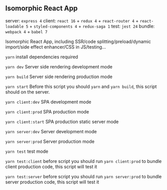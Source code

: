 ## Isomorphic React App

server: `express 4`
client: `react 16` + `redux 4` + `react-router 4` + `react-loadable 5` + `styled-components 4` + `redux-saga 1`
test: `jest 24`
bundle: `webpack 4` + `babel 7`

Isomorphic React App, including SSR/code splitting/preload/dynamic import/side effect enhancer/CSS in JS/testing...

`yarn` install dependencies required

`yarn dev` Server side rendering development mode

`yarn build` Server side rendering production mode

`yarn start` Before this script you should `yarn` and `yarn build`, this script should on the server.

`yarn client:dev` SPA development mode

`yarn client:prod` SPA production mode

`yarn client:start` SPA production static server mode

`yarn server:dev` Server development mode

`yarn server:prod` Server production mode

`yarn test` test mode

`yarn test:client` before script you should run `yarn client:prod` to bundle client production code, this script will test it

`yarn test:server` before script you should run `yarn server:prod` to bundle server production code, this script will test it